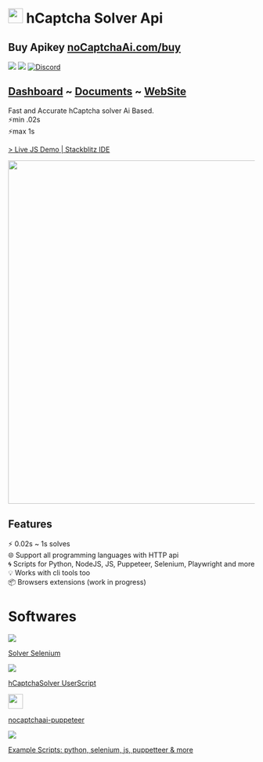 

<h1><img src="https://avatars.githubusercontent.com/u/110127579" width="30px" /> hCaptcha Solver Api </h1
<hr>
<h2> Buy Apikey <a href="https://nocaptchaai.com/buy.html">noCaptchaAi.com/buy</a></h2>

<p>
<p>
<a href="https://t.me/noCaptchaAi" target="_blank"><img src="https://img.shields.io/badge/Telegram-2CA5E0?style=for-the-badge&logo=telegram&logoColor=white"></a>
<a href="https://discord.gg/E7FfzhZqzA" target="_blank"><img src="https://img.shields.io/badge/Discord-7289DA?style=for-the-badge&logo=discord&logoColor=white"></a>
<a href="https://discord.gg/E7FfzhZqzA"><img alt="Discord" src="https://img.shields.io/discord/994856206525018112"></a>
</p>

## [Dashboard](https://dash.nocaptchaai.com) ~ [Documents](https://docs.nocaptchaai.com) ~ [WebSite](https://nocaptchaai.com) 

Fast and Accurate
hCaptcha solver Ai Based.<br>
⚡min .02s  <br>
⚡max  1s

</p>

<a href="https://stackblitz.com/edit/js-uvenoc?ctl=1&devToolsHeight=53&embed=1&file=index.js&theme=dark" target="_blank">> Live JS Demo | Stackblitz IDE</a>

<a href="https://stackblitz.com/edit/js-uvenoc?ctl=1&devToolsHeight=53&embed=1&file=index.js&theme=dark" target="_blank"><img src="https://user-images.githubusercontent.com/4178343/180646819-324163a8-0c4c-4571-b01c-2f98ab8a1127.gif" width="700"></a>







## Features

⚡ 0.02s ~ 1s solves \
🌐 Support all programming languages with HTTP api \
🌀 Scripts for Python, NodeJS, JS, Puppeteer, Selenium, Playwright and more \
💡 Works with cli tools too \
📦️ Browsers extensions (work in progress)



# Softwares

<p>
<img src="https://img.icons8.com/fluency/48/000000/selenium-test-automation.png"/>

[Solver Selenium](https://github.com/Hammad69275/NoCaptchaSolver)

<img src="https://img.icons8.com/fluency/48/000000/javascript.png"/>

[hCaptchaSolver UserScript](https://github.com/noCaptchaAi/hCaptchaSolver.user.js)

<img src="https://user-images.githubusercontent.com/10379601/29446482-04f7036a-841f-11e7-9872-91d1fc2ea683.png" width="30px">

[nocaptchaai-puppeteer](https://github.com/noCaptchaAi/nocaptchaai-puppeteer)
  
<img src="https://img.icons8.com/external-flaticons-lineal-color-flat-icons/38/000000/external-javascript-computer-programming-icons-flaticons-lineal-color-flat-icons.png"/>
  
[Example Scripts: python, selenium, js, puppetteer & more ](https://github.com/shimuldn/hCaptchaSolverApi/tree/main/usage_examples)

</p>
